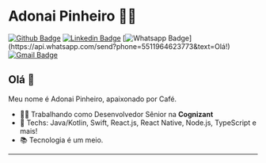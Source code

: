 # Adonai Pinheiro :man_technologist:

[![Github Badge](https://img.shields.io/badge/-Github-000?style=flat-square&logo=Github&logoColor=white&link=https://github.com/lucasgdb)](https://github.com/adonaipinheiro)
[![Linkedin Badge](https://img.shields.io/badge/-LinkedIn-blue?style=flat-square&logo=Linkedin&logoColor=white&link=https://www.linkedin.com/in/adonai-pinheiro/)](https://www.linkedin.com/in/adonai-pinheiro/)
[![Whatsapp Badge](https://img.shields.io/badge/-Whatsapp-4CA143?style=flat-square&labelColor=4CA143&logo=whatsapp&logoColor=white&link=https://api.whatsapp.com/send?phone=5511964623773&text=Olá!)](https://api.whatsapp.com/send?phone=5511964623773&text=Olá!)
[![Gmail Badge](https://img.shields.io/badge/-Gmail-c14438?style=flat-square&logo=Gmail&logoColor=white&link=mailto:adonaijpinheiro@gmail.com)](mailto:adonaijpinheiro@gmail.com)

## Olá 👋

Meu nome é Adonai Pinheiro, apaixonado por Café.

- :office_worker: Trabalhando como Desenvolvedor Sênior na **Cognizant**
- :blue_heart: Techs: Java/Kotlin, Swift, React.js, React Native, Node.js, TypeScript e mais!
- :books: Tecnologia é um meio.

---
